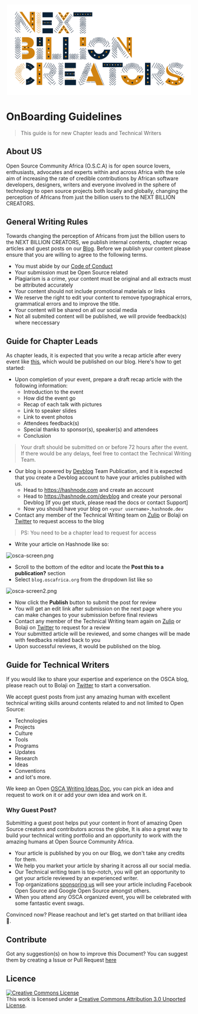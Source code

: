 <div align="center"  style="margin-bottom:30px">
  <img src="NXTBC.png" alt="Logo" width='500px' height='auto'/>
</div>

# OnBoarding Guidelines

> This guide is for new Chapter leads and Technical Writers

## About US

Open Source Community Africa (O.S.C.A) is for open source lovers, enthusiasts, advocates and experts within and across Africa with the sole aim of increasing the rate of credible contributions by African software developers, designers, writers and everyone involved in the sphere of technology to open source projects both locally and globally, changing the perception of Africans from just the billion users to the NEXT BILLION CREATORS.

## General Writing Rules

Towards changing the perception of Africans from just the billion users to the NEXT BILLION CREATORS, we publish internal contents, chapter recap articles and guest posts on our [Blog](https://blog.oscafrica.org/). Before we publish your content please ensure that you are willing to agree to the following terms.

- You must abide by our [Code of Conduct](https://github.com/oscommunityafrica/oscommunityafrica.github.io/blob/master/CODE_OF_CONDUCT.md)
- Your submission must be Open Source related
- Plagiarism is a crime, your content must be original and all extracts must be attributed accurately
- Your content should not include promotional materials or links
- We reserve the right to edit your content to remove typographical errors, grammatical errors and to improve the title.
- Your content will be shared on all our social media
- Not all submited content will be published, we will provide feedback(s) where neccessary


## Guide for Chapter Leads

As chapter leads, it is expected that you write a recap article after every event like [this](https://blog.oscafrica.org/oscalagos-give-back-weekend-recap-cjz0fie64000n3ds1woj5ukpc), which would be published on our blog. Here's how to get started:

- Upon completion of your event, prepare a draft recap article with the following information:
  - Introduction to the event
  - How did the event go
  - Recap of each talk with pictures
  - Link to speaker slides
  - Link to event photos
  - Attendees feedback(s)
  - Special thanks to sponsor(s), speaker(s) and attendees
  - Conclusion <br />
  
 > Your draft should be submitted on or before 72 hours after the event. If there would be any delays, feel free to contact the Technical Writing Team.
  
- Our blog is powered by [Devblog](https://hashnode.com/devblog) Team Publication, and it is expected that you create a Devblog account to have your articles published with us.
  - Head to https://hashnode.com and create an account
  - Head to https://hashnode.com/devblog and create your personal Devblog [If you get stuck, please read the docs or contact Support]
  - Now you should have your blog on `<your username>.hashnode.dev`
- Contact any member of the Technical Writing team on [Zulip](https://oscafrica.zulipchat.com/) or Bolaji on [Twitter](https://twitter.com/iambolajiayo) to request access to the blog

> PS: You need to be a chapter lead to request for access

- Write your article on Hashnode like so:

![osca-screen.png](https://cdn.hashnode.com/res/hashnode/image/upload/v1575362652364/m0_7MdoD4.png)

- Scroll to the bottom of the editor and locate the **Post this to a publication?** section
- Select `blog.oscafrica.org` from the dropdown list like so

![osca-screen2.png](https://cdn.hashnode.com/res/hashnode/image/upload/v1575362751430/Yl2RIEDIs.png)

- Now click the **Publish** button to submit the post for review
- You will get an edit link after submission on the next page where you can make changes to your submission before final reviews
- Contact any member of the Technical Writing team again on [Zulip](https://oscafrica.zulipchat.com/) or Bolaji on [Twitter](https://twitter.com/iambolajiayo) to request for a review
- Your submitted article will be reviewed, and some changes will be made with feedbacks related back to you
- Upon successful reviews, it would be published on the blog.

## Guide for Technical Writers

If you would like to share your expertise and experience on the OSCA blog, please reach out to Bolaji on [Twitter](https://twitter.com/iambolajiayo) to start a conversation.

We accept guest posts from just any amazing human with excellent technical writing skills around contents related to and not limited to Open Source:
- Technologies
- Projects
- Culture
- Tools
- Programs
- Updates
- Research
- Ideas
- Conventions 
- and lot's more.

We keep an Open [OSCA Writing Ideas Doc](https://paper.dropbox.com/doc/OSCA-Writing-Ideas-2019--ApwHX6bECdjKiyUBbz6u9ZKaAQ-hW0tFGnTDp68J6xqUpdLK), you can pick an idea and request to work on it or add your own idea and work on it.

### Why Guest Post?
Submitting a guest post helps put your content in front of amazing Open Source creators and contributors across the globe, It is also a great way to build your technical writing portfolio and an opportunity to work with the amazing humans at Open Source Community Africa.

- Your article is published by you on our Blog, we don't take any credits for them.
- We help you market your article by sharing it across all our social media.
- Our Technical writing team is top-notch, you will get an opportunity to get your article reviewed by an experienced writer.
- Top organizations [sponsoring us](https://opencollective.com/osca) will see your article including Facebook Open Source and Google Open Source amongst others.
- When you attend any OSCA organized event, you will be celebrated with some fantastic event swags.

Convinced now? Please reachout and let's get started on that brilliant idea 🙂.

## Contribute

Got any suggestion(s) on how to improve this Document? You can suggest them by creating a Issue or Pull Request [here](https://github.com/oscommunityafrica/osca-blog)

## Licence

<a rel="license" href="http://creativecommons.org/licenses/by/3.0/"><img alt="Creative Commons License" style="border-width:0" src="https://i.creativecommons.org/l/by/3.0/88x31.png" /></a><br />This work is licensed under a <a rel="license" href="http://creativecommons.org/licenses/by/3.0/">Creative Commons Attribution 3.0 Unported License</a>.

